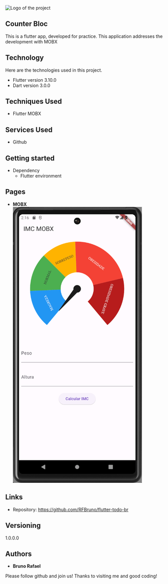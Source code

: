 
![Logo of the project](https://firebasestorage.googleapis.com/v0/b/portfolio-a7442.appspot.com/o/profile%20github%20images%2Fgithubcapa.png?alt=media&token=091ec4e2-aa66-4b89-a768-6c1a026a262e)


## Counter Bloc
This is a flutter app, developed for practice.
This application addresses the development with MOBX

## Technology 

Here are the technologies used in this project.

* Flutter version  3.10.0
* Dart version 3.0.0

## Techniques Used
* Flutter MOBX


## Services Used

* Github

## Getting started

* Dependency
  - Flutter environment   

## Pages
* **MOBX** <br> ![Alt text](image.png)


## Links
  - Repository: https://github.com/RFBruno/flutter-todo-br

  ## Versioning

  1.0.0.0


  ## Authors

  * **Bruno Rafael** 

  Please follow github and join us!
  Thanks to visiting me and good coding!
